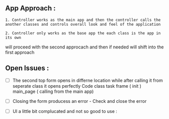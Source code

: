 ##  App Approach : 
    1. Controller works as the main app and then the controller calls the another classes and controls overall look and feel of the application 

    2. Controller only works as the base app the each class is the app in its own



will proceed with the second approcach and then if needed will shift into the first approach 



## Open Issues  : 

- [ ] The second top form opens in differne location while after calling it from seperate class it opens perfectly
        Code class task frame ( init ) main_page ( calling from the main app)
- [ ] Closing the form producess an error - Check and close the error 

- [ ] UI a little bit complucated and not so good to use  : 
